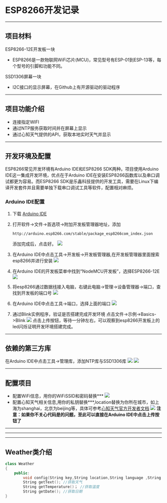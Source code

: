 # ESP8266开发记录

---


## 项目材料

ESP8266-12E开发板一块

- ESP8266是一款物联网WiFi芯片(MCU)，常见型号有ESP-01到ESP-13等，每个型号的引脚和功能不同。

SSD1306屏幕一块

- I2C接口的显示屏幕，在Github上有开源驱动的驱动程序

---


## 项目功能介绍

- 连接指定WIFI
- 通过NTP服务获取时间并在屏幕上显示
- 通过心知天气提供的API，获取本地实时天气并显示

---


## 开发环境及配置

ESP8266常见开发环境有Arduino IDE和ESP8266 SDK两种。项目使用Arduino IDE这一集成开发环境，优点在于Arduino IDE在安装ESP8266函数库以及串口调试都更为容易。而ESP8266 SDK是乐鑫科技提供的开发工具，需要在Linux下编译开发套件并且需要单独下载串口调试工具等软件，配置相对麻烦。

### Arduino IDE配置

1. 下载 [Arduino IDE](https://www.arduino.cc/en/software)

2. 打开软件->文件->首选项->附加开发板管理器地址，添加
	
	```html
	http://arduino.esp8266.com/stable/package_esp8266com_index.json
	```
	添加完成后，点击好。
![](images/arduino_setting1.png)
	
3. 在Arduino IDE中点击工具->开发板->开发板管理器,在开发板管理器里面搜索esp8266并进行安装
  ![](images\arduino_setting2.png)

4. 在Arduino IDE的开发板菜单中找到“NodeMCU开发板”，选择ESP8266-12E
  ![](images\arduino_setting3.png)

5. 将esp8266通过数据线接入电脑，右键此电脑->管理->设备管理器->端口，查找到开发板的端口号
  ![](images\arduino_setting4.png)

6. 在Arduino IDE中点击工具->端口，选择上面的端口
  ![](images\arduino_setting5.png)

7. 通过Blink实例程序，验证是否搭建完成开发环境
  点击文件->示例->Basics->Blink
  ![](images\arduino_setting6.png)
  点击上传按钮，等待一分钟左右，可以观察到esp8266开发板上的led闪烁证明开发环境搭建完成。

---


## 依赖的第三方库
在Arduino IDE中点击工具->管理库，添加NTP库与SSD1306库
![](images\lib1.png)
![](images\lib2.png)

---

## 配置项目
- 配置WiFi信息，用你的WiFiSSID和密码替换***
	![](images\wifi_setting.png)
- 配置心知天气相关信息,用你的私钥替换***,location替换为你所在城市，如上海为shanghai，北京为beijing等，具体可参考[心知天气官方开发者文档](https://docs.seniverse.com/api/start/common.html#%E5%9C%B0%E7%82%B9-location)
	![](images\weather_setting.png)
**注意：如果你不关心代码是的问题，至此可以直接在Arduino IDE中点击上传按钮了**

---
---
---

## Weather类介绍

```c++
class Weather
{
    public:
    	void config(String key,String location,String language ,String unit); //传入API需要的参数
    	String getText(); //获取天气
    	String getTemperature()； //获取温度
        String getDate(); //获取日期
}
```


